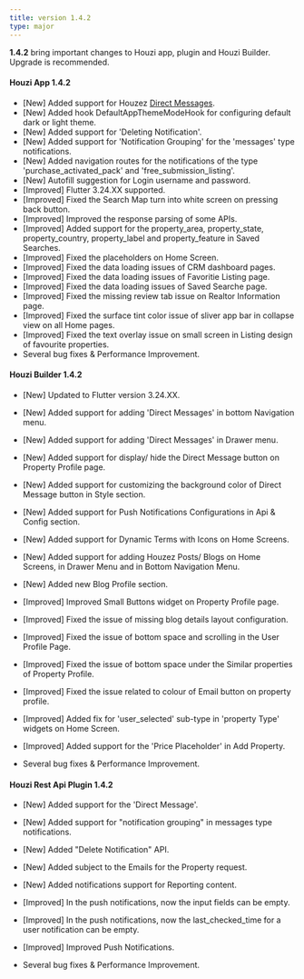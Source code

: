 ```yaml
---
title: version 1.4.2
type: major
---
```


**1.4.2** bring important changes to Houzi app, plugin and Houzi Builder. Upgrade is recommended.

#### Houzi App 1.4.2

- [New] Added support for Houzez [Direct Messages](../../tools/direct_messages).
- [New] Added hook DefaultAppThemeModeHook for configuring default dark or light theme.
- [New] Added support for 'Deleting Notification'.
- [New] Added support for 'Notification Grouping' for the 'messages' type notifications.
- [New] Added navigation routes for the notifications of the type 'purchase_activated_pack' and 'free_submission_listing'.
- [New] Autofill suggestion for Login username and password.
- [Improved] Flutter 3.24.XX supported.
- [Improved] Fixed the Search Map turn into white screen on pressing back button.
- [Improved] Improved the response parsing of some APIs.
- [Improved] Added support for the property_area, property_state, property_country, property_label and property_feature in Saved Searches.
- [Improved] Fixed the placeholders on Home Screen.
- [Improved] Fixed the data loading issues of CRM dashboard pages.
- [Improved] Fixed the data loading issues of Favoritie Listing page.
- [Improved] Fixed the data loading issues of Saved Searche page.
- [Improved] Fixed the missing review tab issue on Realtor Information page.
- [Improved] Fixed the surface tint color issue of sliver app bar in collapse view on all Home pages.
- [Improved] Fixed the text overlay issue on small screen in Listing design of favourite properties.
- Several bug fixes & Performance Improvement.


#### Houzi Builder 1.4.2

- [New] Updated to Flutter version 3.24.XX.
- [New] Added support for adding 'Direct Messages' in bottom Navigation menu.
- [New] Added support for adding 'Direct Messages' in Drawer menu.
- [New] Added support for display/ hide the Direct Message button on Property Profile page.
- [New] Added support for customizing the background color of Direct Message button in Style section.
- [New] Added support for Push Notifications Configurations in Api & Config section.
- [New] Added support for Dynamic Terms with Icons on Home Screens.
- [New] Added support for adding Houzez Posts/ Blogs on Home Screens, in Drawer Menu and in Bottom Navigation Menu.
- [New] Added new Blog Profile section.

- [Improved] Improved Small Buttons widget on Property Profile page.
- [Improved] Fixed the issue of missing blog details layout configuration.
- [Improved] Fixed the issue of bottom space and scrolling in the User Profile Page.
- [Improved] Fixed the issue of bottom space under the Similar properties of Property Profile.
- [Improved] Fixed the issue related to colour of Email button on property profile.
- [Improved] Added fix for 'user_selected' sub-type in 'property Type' widgets on Home Screen.
- [Improved] Added support for the 'Price Placeholder' in Add Property.
- Several bug fixes & Performance Improvement.

#### Houzi Rest Api Plugin 1.4.2

- [New] Added support for the 'Direct Message'.
- [New] Added support for "notification grouping" in messages type notifications.
- [New] Added "Delete Notification" API.
- [New] Added subject to the Emails for the Property request.
- [New] Added notifications support for Reporting content.

- [Improved] In the push notifications, now the input fields can be empty.
- [Improved] In the push notifications, now the last_checked_time for a user notification can be empty.
- [Improved] Improved Push Notifications.
- Several bug fixes & Performance Improvement.